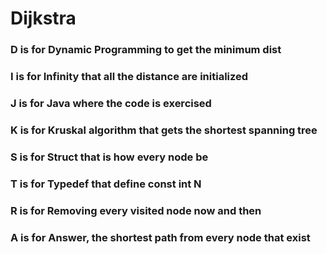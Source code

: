 # Dijkstra

### D is for Dynamic Programming to get the minimum dist
### I is for Infinity that all the distance are initialized
### J is for Java where the code is exercised
### K is for Kruskal algorithm that gets the shortest spanning tree
### S is for Struct that is how every node be
### T is for Typedef that define const int N
### R is for Removing every visited node now and then
### A is for Answer, the shortest path from every node that exist
